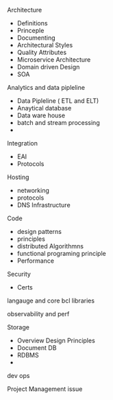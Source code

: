 Architecture 
- Definitions
- Princeple
- Documenting
- Architectural Styles
- Quality Attributes
- Microservice Architecture
- Domain driven Design
- SOA 

Analytics and data pipleline
- Data Pipleline ( ETL and ELT)
- Anaytical database
- Data ware house
- batch and stream processing
- 

Integration
 - EAI
 - Protocols

Hosting
 - networking
 - protocols  
 - DNS Infrastructure 

Code 
 - design patterns
 - principles
 - distributed Algorithmns
 - functional programing principle
 - Performance  

Security
 - Certs

langauge and core bcl libraries

observability and perf

Storage
 - Overview Design Principles
 - Document DB
 - RDBMS
 -  
 
dev ops

Project Management issue
